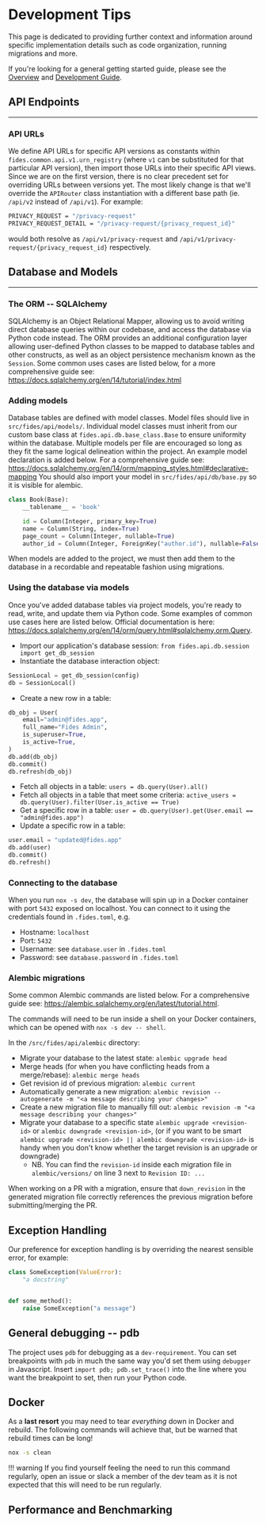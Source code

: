 # Development Tips

This page is dedicated to providing further context and information around specific implementation details such as code organization, running migrations and more.

If you're looking for a general getting started guide, please see the [Overview](overview.md) and [Development Guide](developing_fides.md).

## API Endpoints

---

### API URLs

We define API URLs for specific API versions as constants within `fides.common.api.v1.urn_registry` (where `v1` can be substituted for that particular API version), then import those URLs into their specific API views. Since we are on the first version, there is no clear precedent set for overriding URLs between versions yet. The most likely change is that we'll override the `APIRouter` class instantiation with a different base path (ie. `/api/v2` instead of `/api/v1`). For example:

```sh
PRIVACY_REQUEST = "/privacy-request"
PRIVACY_REQUEST_DETAIL = "/privacy-request/{privacy_request_id}"
```

would both resolve as `/api/v1/privacy-request` and `/api/v1/privacy-request/{privacy_request_id}` respectively.

## Database and Models

---

### The ORM -- SQLAlchemy

SQLAlchemy is an Object Relational Mapper, allowing us to avoid writing direct database queries within our codebase, and access the database via Python code instead. The ORM provides an additional configuration layer allowing user-defined Python classes to be mapped to database tables and other constructs, as well as an object persistence mechanism known as the `Session`. Some common uses cases are listed below, for a more comprehensive guide see: <https://docs.sqlalchemy.org/en/14/tutorial/index.html>

### Adding models

Database tables are defined with model classes. Model files should live in `src/fides/api/models/`. Individual model classes must inherit from our custom base class at `fides.api.db.base_class.Base` to ensure uniformity within the database. Multiple models per file are encouraged so long as they fit the same logical delineation within the project. An example model declaration is added below. For a comprehensive guide see: <https://docs.sqlalchemy.org/en/14/orm/mapping_styles.html#declarative-mapping>
You should also import your model in `src/fides/api/db/base.py` so it is visible for alembic.

```python
class Book(Base):
    __tablename__ = 'book'

    id = Column(Integer, primary_key=True)
    name = Column(String, index=True)
    page_count = Column(Integer, nullable=True)
    author_id = Column(Integer, ForeignKey("author.id"), nullable=False)
```

When models are added to the project, we must then add them to the database in a recordable and repeatable fashion using migrations.

### Using the database via models

Once you've added database tables via project models, you're ready to read, write, and update them via Python code. Some examples of common use cases here are listed below. Official documentation is here: <https://docs.sqlalchemy.org/en/14/orm/query.html#sqlalchemy.orm.Query>.

- Import our application's database session: `from fides.api.db.session import get_db_session`
- Instantiate the database interaction object:

```python
SessionLocal = get_db_session(config)
db = SessionLocal()
```

- Create a new row in a table:

```python
db_obj = User(
    email="admin@fides.app",
    full_name="Fides Admin",
    is_superuser=True,
    is_active=True,
)
db.add(db_obj)
db.commit()
db.refresh(db_obj)
```

- Fetch all objects in a table: `users = db.query(User).all()`
- Fetch all objects in a table that meet some criteria: `active_users = db.query(User).filter(User.is_active == True)`
- Get a specific row in a table: `user = db.query(User).get(User.email == "admin@fides.app")`
- Update a specific row in a table:

```python
user.email = "updated@fides.app"
db.add(user)
db.commit()
db.refresh()
```

### Connecting to the database

When you run `nox -s dev`, the database will spin up in a Docker container with port `5432` exposed on localhost. You can connect to it using the credentials found in `.fides.toml`, e.g.

- Hostname: `localhost`
- Port: `5432`
- Username: see `database.user` in `.fides.toml`
- Password: see `database.password` in `.fides.toml`

### Alembic migrations

Some common Alembic commands are listed below. For a comprehensive guide see: <https://alembic.sqlalchemy.org/en/latest/tutorial.html>.

The commands will need to be run inside a shell on your Docker containers, which can be opened with `nox -s dev -- shell`.

In the `/src/fides/api/alembic` directory:

- Migrate your database to the latest state: `alembic upgrade head`
- Merge heads (for when you have conflicting heads from a merge/rebase): `alembic merge heads`
- Get revision id of previous migration: `alembic current`
- Automatically generate a new migration: `alembic revision --autogenerate -m "<a message describing your changes>"`
- Create a new migration file to manually fill out: `alembic revision -m "<a message describing your changes>"`
- Migrate your database to a specific state `alembic upgrade <revision-id>` or `alembic downgrade <revision-id>`, (or if you want to be smart `alembic upgrade <revision-id> || alembic downgrade <revision-id>` is handy when you don't know whether the target revision is an upgrade or downgrade)
  - NB. You can find the `revision-id` inside each migration file in `alembic/versions/` on line 3 next to `Revision ID: ...`

When working on a PR with a migration, ensure that `down_revision` in the generated migration file correctly references the previous migration before submitting/merging the PR.

## Exception Handling

Our preference for exception handling is by overriding the nearest sensible error, for example:

```python
class SomeException(ValueError):
    "a docstring"


def some_method():
    raise SomeException("a message")
```

## General debugging -- pdb

The project uses `pdb` for debugging as a `dev-requirement`. You can set breakpoints with `pdb` in much the same way you'd set them using `debugger` in Javascript. Insert `import pdb; pdb.set_trace()` into the line where you want the breakpoint to set, then run your Python code.

## Docker

As a __last resort__ you may need to tear _everything_ down in Docker and rebuild. The following commands will achieve that, but be warned that rebuild times can be long!

```bash
nox -s clean
```

!!! warning
    If you find yourself feeling the need to run this command regularly, open an issue or slack a member of the dev team as it is not expected that this will need to be run regularly.

## Performance and Benchmarking
